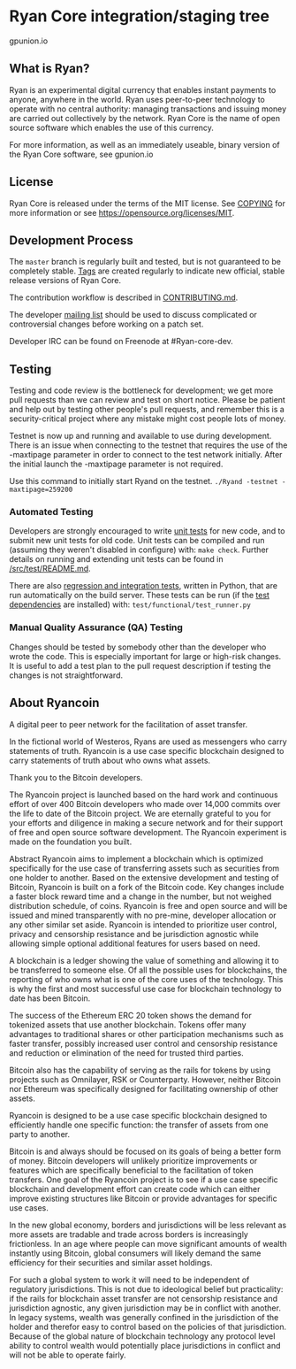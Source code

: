 Ryan Core integration/staging tree
=====================================

gpunion.io

What is Ryan?
----------------

Ryan is an experimental digital currency that enables instant payments to
anyone, anywhere in the world. Ryan uses peer-to-peer technology to operate
with no central authority: managing transactions and issuing money are carried
out collectively by the network. Ryan Core is the name of open source
software which enables the use of this currency.

For more information, as well as an immediately useable, binary version of
the Ryan Core software, see gpunion.io

License
-------

Ryan Core is released under the terms of the MIT license. See [COPYING](COPYING) for more
information or see https://opensource.org/licenses/MIT.

Development Process
-------------------

The `master` branch is regularly built and tested, but is not guaranteed to be
completely stable. [Tags](https://github.com/RyanProject/Ryancoin/tags) are created
regularly to indicate new official, stable release versions of Ryan Core.

The contribution workflow is described in [CONTRIBUTING.md](CONTRIBUTING.md).

The developer [mailing list](https://lists.linuxfoundation.org/mailman/listinfo/Ryan-dev)
should be used to discuss complicated or controversial changes before working
on a patch set.

Developer IRC can be found on Freenode at #Ryan-core-dev.

Testing
-------

Testing and code review is the bottleneck for development; we get more pull
requests than we can review and test on short notice. Please be patient and help out by testing
other people's pull requests, and remember this is a security-critical project where any mistake might cost people
lots of money.

Testnet is now up and running and available to use during development. There is an issue when connecting to the testnet that requires the use of the -maxtipage parameter in order to connect to the test network initially. After the initial launch the -maxtipage parameter is not required.

Use this command to initially start Ryand on the testnet. <code>./Ryand -testnet -maxtipage=259200</code>

### Automated Testing

Developers are strongly encouraged to write [unit tests](src/test/README.md) for new code, and to
submit new unit tests for old code. Unit tests can be compiled and run
(assuming they weren't disabled in configure) with: `make check`. Further details on running
and extending unit tests can be found in [/src/test/README.md](/src/test/README.md).

There are also [regression and integration tests](/test), written
in Python, that are run automatically on the build server.
These tests can be run (if the [test dependencies](/test) are installed) with: `test/functional/test_runner.py`


### Manual Quality Assurance (QA) Testing

Changes should be tested by somebody other than the developer who wrote the
code. This is especially important for large or high-risk changes. It is useful
to add a test plan to the pull request description if testing the changes is
not straightforward.


About Ryancoin
----------------
A digital peer to peer network for the facilitation of asset transfer.



In the fictional world of Westeros, Ryans are used as messengers who carry statements of truth. Ryancoin is a use case specific blockchain designed to carry statements of truth about who owns what assets. 



Thank you to the Bitcoin developers. 

The Ryancoin project is launched based on the hard work and continuous effort of over 400 Bitcoin developers who made over 14,000 commits over the life to date of the Bitcoin project. We are eternally grateful to you for your efforts and diligence in making a secure network and for their support of free and open source software development.  The Ryancoin experiment is made on the foundation you built.


Abstract
Ryancoin aims to implement a blockchain which is optimized specifically for the use case of transferring assets such as securities from one holder to another. Based on the extensive development and testing of Bitcoin, Ryancoin is built on a fork of the Bitcoin code. Key changes include a faster block reward time and a change in the number, but not weighed distribution schedule, of coins. Ryancoin is free and open source and will be issued and mined transparently with no pre-mine, developer allocation or any other similar set aside. Ryancoin is intended to prioritize user control, privacy and censorship resistance and be jurisdiction agnostic while allowing simple optional additional features for users based on need.



A blockchain is a ledger showing the value of something and allowing it to be transferred to someone else. Of all the possible uses for blockchains, the reporting of who owns what is one of the core uses of the technology.  This is why the first and most successful use case for blockchain technology to date has been Bitcoin.

The success of the Ethereum ERC 20 token shows the demand for tokenized assets that use another blockchain.  Tokens offer many advantages to traditional shares or other participation mechanisms such as faster transfer, possibly increased user control and censorship resistance and reduction or elimination of the need for trusted third parties.

Bitcoin also has the capability of serving as the rails for tokens by using projects such as Omnilayer, RSK or Counterparty. However, neither Bitcoin nor Ethereum was specifically designed for facilitating ownership of other assets. 

Ryancoin is designed to be a use case specific blockchain designed to efficiently handle one specific function: the transfer of assets from one party to another.

Bitcoin is and always should be focused on its goals of being a better form of money. Bitcoin developers will unlikely prioritize improvements or features which are specifically beneficial to the facilitation of token transfers.  One goal of the Ryancoin project is to see if a use case specific blockchain and development effort can create code which can either improve existing structures like Bitcoin or provide advantages for specific use cases.

In the new global economy, borders and jurisdictions will be less relevant as more assets are tradable and trade across borders is increasingly frictionless. In an age where people can move significant amounts of wealth instantly using Bitcoin, global consumers will likely demand the same efficiency for their securities and similar asset holdings.

For such a global system to work it will need to be independent of regulatory jurisdictions.  This is not due to ideological belief but practicality: if the rails for blockchain asset transfer are not censorship resistance and jurisdiction agnostic, any given jurisdiction may be in conflict with another.  In legacy systems, wealth was generally confined in the jurisdiction of the holder and therefor easy to control based on the policies of that jurisdiction. Because of the global nature of blockchain technology any protocol level ability to control wealth would potentially place jurisdictions in conflict and will not be able to operate fairly.  

